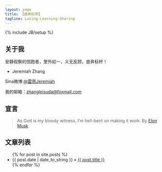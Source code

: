 ```yaml
---
layout: page
title: 【直奔标竿】
tagline: Loving-Learning-Sharing
---
```

{% include JB/setup %}

## 关于我

安静观察的悦跑者，里外如一，义无反顾，直奔标杆！ 
- Jeremiah Zhang

Sina微博:[@雷雨Jeremiah](http://weibo.com/ZhangXiaowoStef)

我的邮箱：zhangleisuda@foxmail.com

## 宣言

> As God is my bloody witness, I’m hell-bent on making it work. By [Elon Musk](http://en.wikipedia.org/wiki/Elon_Musk)

## 文章列表

<ul class="posts">
  {% for post in site.posts %}
    <li><span>{{ post.date | date_to_string }}</span> &raquo; <a href="{{ BASE_PATH }}{{ post.url }}">{{ post.title }}</a></li>
  {% endfor %}
</ul>



